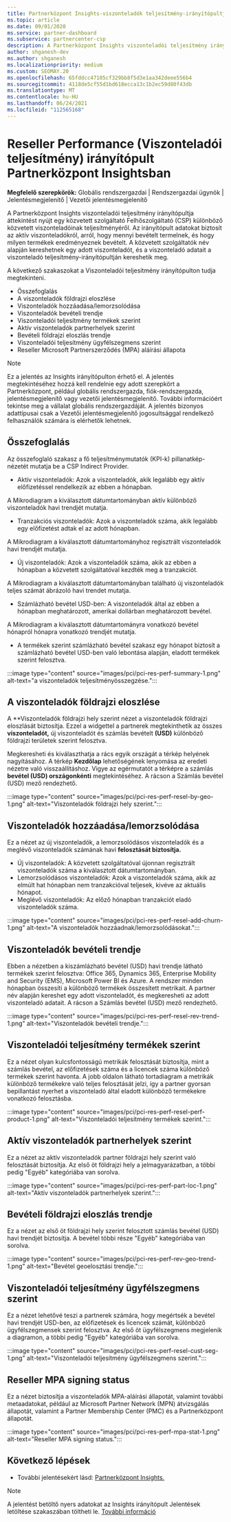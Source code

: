 ```yaml
---
title: Partnerközpont Insights-viszonteladók teljesítmény-irányítópultja
ms.topic: article
ms.date: 09/01/2020
ms.service: partner-dashboard
ms.subservice: partnercenter-csp
description: A Partnerközpont Insights viszonteladói teljesítmény irányítópultja áttekintést nyújt egy közvetett szolgáltató Felhőszolgáltató (CSP) különböző közvetett viszonteladóinak teljesítményéről.
author: shganesh-dev
ms.author: shganesh
ms.localizationpriority: medium
ms.custom: SEOMAY.20
ms.openlocfilehash: 65fddcc47105cf329bb8f5d3e1aa342deee556b4
ms.sourcegitcommit: 4118de5cf55d1bd618ecca13c1b2ec59d80f43db
ms.translationtype: MT
ms.contentlocale: hu-HU
ms.lasthandoff: 06/24/2021
ms.locfileid: "112565168"
---
```

# <a name="reseller-performance-dashboard-in-partner-center-insights"></a>Reseller Performance (Viszonteladói teljesítmény) irányítópult Partnerközpont Insightsban

**Megfelelő szerepkörök:** Globális rendszergazdai | Rendszergazdai ügynök | Jelentésmegjelenítő | Vezetői jelentésmegjelenítő

A Partnerközpont Insights viszonteladói teljesítmény irányítópultja áttekintést nyújt egy közvetett szolgáltató Felhőszolgáltató (CSP) különböző közvetett viszonteladóinak teljesítményéről. Az irányítópult adatokat biztosít az aktív viszonteladókról, arról, hogy mennyi bevételt termelnek, és hogy milyen termékek eredményeznek bevételt. A közvetett szolgáltatók név alapján kereshetnek egy adott viszonteladót, és a viszonteladó adatait a viszonteladó teljesítmény-irányítópultján kereshetik meg.

A következő szakaszokat a Viszonteladói teljesítmény irányítópulton tudja megtekinteni.

- Összefoglalás
- A viszonteladók földrajzi eloszlése
- Viszonteladók hozzáadása/lemorzsolódása 
- Viszonteladók bevételi trendje 
- Viszonteladói teljesítmény termékek szerint
- Aktív viszonteladók partnerhelyek szerint
- Bevételi földrajzi eloszlás trendje
- Viszonteladói teljesítmény ügyfélszegmens szerint
- Reseller Microsoft Partnerszerződés (MPA) aláírási állapota

 > [!NOTE]
 > Ez a jelentés az Insights irányítópulton érhető el. A jelentés megtekintéséhez hozzá kell rendelnie egy adott szerepkört a Partnerközpont, például globális rendszergazda, fiók-rendszergazda, jelentésmegjelenítő vagy vezetői jelentésmegjelenítő. További információért tekintse meg a vállalat globális rendszergazdáját. A jelentés bizonyos adattípusai csak a Vezetői jelentésmegjelenítő jogosultsággal rendelkező felhasználók számára is elérhetők lehetnek.

## <a name="summary"></a>Összefoglalás

Az összefoglaló szakasz a fő teljesítménymutatók (KPI-k) pillanatkép-nézetét mutatja be a CSP Indirect Provider.

- Aktív viszonteladók: Azok a viszonteladók, akik legalább egy aktív előfizetéssel rendelkezik az ebben a hónapban.

A Mikrodiagram a kiválasztott dátumtartományban aktív különböző viszonteladók havi trendjét mutatja.

- Tranzakciós viszonteladók: Azok a viszonteladók száma, akik legalább egy előfizetést adtak el az adott hónapban. 

A Mikrodiagram a kiválasztott dátumtartományhoz regisztrált viszonteladók havi trendjét mutatja.

- Új viszonteladók: Azok a viszonteladók száma, akik az ebben a hónapban a közvetett szolgáltatóval kezdték meg a tranzakciót. 

A Mikrodiagram a kiválasztott dátumtartományban található új viszonteladók teljes számát ábrázoló havi trendet mutatja.

- Számlázható bevétel USD-ben: A viszonteladók által az ebben a hónapban meghatározott, amerikai dollárban meghatározott bevétel. 

A Mikrodiagram a kiválasztott dátumtartományra vonatkozó bevétel hónapról hónapra vonatkozó trendjét mutatja.

- A termékek szerint számlázható bevétel szakasz egy hónapot biztosít a számlázható bevétel USD-ben való lebontása alapján, eladott termékek szerint felosztva. 

:::image type="content" source="images/pci/pci-res-perf-summary-1.png" alt-text="a viszonteladók teljesítményösszegzése.":::

## <a name="geographical-spread-of-resellers"></a>A viszonteladók földrajzi eloszlése

A **Viszonteladók földrajzi hely szerint nézet a viszonteladók földrajzi eloszlását biztosítja. Ezzel a widgettel a partnerek megtekinthetik az összes **viszonteladót,** új viszonteladót és számlás bevételt **(USD)** különböző földrajzi területek szerint felosztva.

Megkeresheti és kiválaszthatja a rács egyik országát a térkép helyének nagyításához. A térkép **Kezdőlap** lehetőségének lenyomása az eredeti nézetre való visszaállításhoz. Vigye az egérmutatót a térképre a számlás **bevétel (USD) országonkénti** megtekintéséhez. A rácson a Számlás bevétel (USD) mező rendezhető.

:::image type="content" source="images/pci/pci-res-perf-resel-by-geo-1.png" alt-text="Viszonteladók földrajzi hely szerint.":::

## <a name="resellers-addchurns"></a>Viszonteladók hozzáadása/lemorzsolódása

Ez a nézet az új viszonteladók, a lemorzsolódásos viszonteladók és a meglévő viszonteladók számának havi **felosztását biztosítja.**   

- Új viszonteladók: A közvetett szolgáltatóval újonnan regisztrált viszonteladók száma a kiválasztott dátumtartományban.
- Lemorzsolódásos viszonteladók: Azok a viszonteladók száma, akik az elmúlt hat hónapban nem tranzakcióval teljesek, kivéve az aktuális hónapot.
- Meglévő viszonteladók: Az előző hónapban tranzakciót eladó viszonteladók száma.

:::image type="content" source="images/pci/pci-res-perf-resel-add-churn-1.png" alt-text="A viszonteladók hozzáadnak/lemorzsolódásokat.":::

## <a name="resellers-revenue-trend"></a>Viszonteladók bevételi trendje 

Ebben a nézetben a kiszámlázható bevétel (USD) havi trendje látható termékek szerint felosztva: Office 365, Dynamics 365, Enterprise Mobility and Security (EMS), Microsoft Power BI és Azure. A rendszer minden hónapban összesíti a különböző termékek összesített metrikait. A partner név alapján kereshet egy adott viszonteladót, és megkeresheti az adott viszonteladó adatait. A rácson a Számlás bevétel (USD) mező rendezhető.

:::image type="content" source="images/pci/pci-res-perf-resel-rev-trend-1.png" alt-text="Viszonteladók bevételi trendje.":::

## <a name="reseller-performance-by-products"></a>Viszonteladói teljesítmény termékek szerint

Ez a nézet olyan kulcsfontosságú metrikák felosztását biztosítja, mint a számlás bevétel, az előfizetések száma és a licencek száma különböző termékek szerint havonta. A jobb oldalon látható tortadiagram a metrikák különböző termékekre való teljes felosztását jelzi, így a partner gyorsan bepillantást nyerhet a viszonteladó által eladott különböző termékekre vonatkozó felosztásba.

:::image type="content" source="images/pci/pci-res-perf-resel-perf-product-1.png" alt-text="Viszonteladói teljesítmény termékek szerint.":::

## <a name="active-resellers-by-partner-locations"></a>Aktív viszonteladók partnerhelyek szerint

Ez a nézet az aktív viszonteladók partner földrajzi hely szerint való felosztását biztosítja. Az első öt földrajzi hely a jelmagyarázatban, a többi pedig "Egyéb" kategóriába van sorolva.

:::image type="content" source="images/pci/pci-res-perf-part-loc-1.png" alt-text="Aktív viszonteladók partnerhelyek szerint.":::

## <a name="revenue-geo-distribution-trend"></a>Bevételi földrajzi eloszlás trendje

Ez a nézet az első öt földrajzi hely szerint felosztott számlás bevétel (USD) havi trendjét biztosítja.  A bevétel többi része "Egyéb" kategóriába van sorolva.

:::image type="content" source="images/pci/pci-res-perf-rev-geo-trend-1.png" alt-text="Bevétel geoelosztási trendje.":::

## <a name="reseller-performance-by-customer-segment"></a>Viszonteladói teljesítmény ügyfélszegmens szerint

Ez a nézet lehetővé teszi a partnerek számára, hogy megértsék a bevétel havi trendjét USD-ben, az előfizetések és licencek számát, különböző ügyfélszegmensek szerint felosztva. Az első öt ügyfélszegmens megjelenik a diagramon, a többi pedig "Egyéb" kategóriába van sorolva.

:::image type="content" source="images/pci/pci-res-perf-resel-cust-seg-1.png" alt-text="Viszonteladói teljesítmény ügyfélszegmens szerint.":::

## <a name="reseller-mpa-signing-status"></a>Reseller MPA signing status

Ez a nézet biztosítja a viszonteladók MPA-aláírási állapotát, valamint további metaadatokat, például az Microsoft Partner Network (MPN) átvizsgálás állapotát, valamint a Partner Membership Center (PMC) és a Partnerközpont állapotát.

:::image type="content" source="images/pci/pci-res-perf-mpa-stat-1.png" alt-text="Reseller MPA signing status.":::

## <a name="next-steps"></a>Következő lépések

- További jelentésekért lásd: [Partnerközpont Insights.](partner-center-insights.md)

>[!NOTE] 
> A jelentést betöltő nyers adatokat az Insights irányítópult Jelentések letöltése szakaszában töltheti le. [További információ](pci-download-reports.md) 

